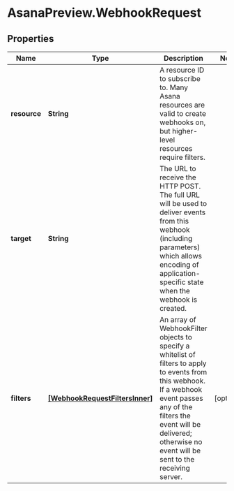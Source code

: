 # AsanaPreview.WebhookRequest

## Properties

Name | Type | Description | Notes
------------ | ------------- | ------------- | -------------
**resource** | **String** | A resource ID to subscribe to. Many Asana resources are valid to create webhooks on, but higher-level resources require filters. | 
**target** | **String** | The URL to receive the HTTP POST. The full URL will be used to deliver events from this webhook (including parameters) which allows encoding of application-specific state when the webhook is created. | 
**filters** | [**[WebhookRequestFiltersInner]**](WebhookRequestFiltersInner.md) | An array of WebhookFilter objects to specify a whitelist of filters to apply to events from this webhook. If a webhook event passes any of the filters the event will be delivered; otherwise no event will be sent to the receiving server. | [optional] 


